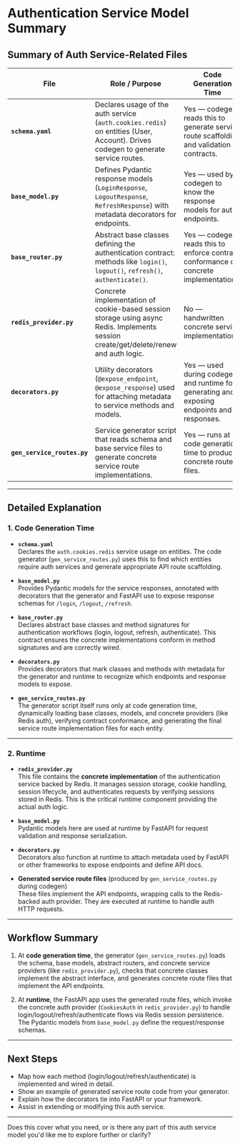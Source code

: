 # Authentication Service Model Summary

## Summary of Auth Service-Related Files

| File                     | Role / Purpose                                                                                                                  | Code Generation Time          | Runtime                       |
|--------------------------|---------------------------------------------------------------------------------------------------------------------------------|------------------------------|-------------------------------|
| **`schema.yaml`**        | Declares usage of the auth service (`auth.cookies.redis`) on entities (User, Account). Drives codegen to generate service routes. | Yes — codegen reads this to generate service route scaffolding and validation contracts. | No — schema is metadata only. |
| **`base_model.py`**      | Defines Pydantic response models (`LoginResponse`, `LogoutResponse`, `RefreshResponse`) with metadata decorators for endpoints. | Yes — used by codegen to know the response models for auth endpoints.                  | Yes — response models used at runtime by FastAPI. |
| **`base_router.py`**     | Abstract base classes defining the authentication contract: methods like `login()`, `logout()`, `refresh()`, `authenticate()`. | Yes — codegen reads this to enforce contract conformance on concrete implementations.  | No — abstract, but foundational for runtime inheritance. |
| **`redis_provider.py`**  | Concrete implementation of cookie-based session storage using async Redis. Implements session create/get/delete/renew and auth logic. | No — handwritten concrete service implementation.                                      | Yes — core runtime service implementing auth.  |
| **`decorators.py`**      | Utility decorators (`@expose_endpoint`, `@expose_response`) used for attaching metadata to service methods and models.          | Yes — used during codegen and runtime for generating and exposing endpoints and responses. | Yes — used by FastAPI runtime for endpoint exposure metadata. |
| **`gen_service_routes.py`** | Service generator script that reads schema and base service files to generate concrete service route implementations.           | Yes — runs at code generation time to produce concrete route files.                    | No — generator script only. |

---

## Detailed Explanation

### 1. Code Generation Time

- **`schema.yaml`**  
  Declares the `auth.cookies.redis` service usage on entities. The code generator (`gen_service_routes.py`) uses this to find which entities require auth services and generate appropriate API route scaffolding.

- **`base_model.py`**  
  Provides Pydantic models for the service responses, annotated with decorators that the generator and FastAPI use to expose response schemas for `/login`, `/logout`, `/refresh`.

- **`base_router.py`**  
  Declares abstract base classes and method signatures for authentication workflows (login, logout, refresh, authenticate). This contract ensures the concrete implementations conform in method signatures and are correctly wired.

- **`decorators.py`**  
  Provides decorators that mark classes and methods with metadata for the generator and runtime to recognize which endpoints and response models to expose.

- **`gen_service_routes.py`**  
  The generator script itself runs only at code generation time, dynamically loading base classes, models, and concrete providers (like Redis auth), verifying contract conformance, and generating the final service route implementation files for each entity.

---

### 2. Runtime

- **`redis_provider.py`**  
  This file contains the **concrete implementation** of the authentication service backed by Redis. It manages session storage, cookie handling, session lifecycle, and authenticates requests by verifying sessions stored in Redis. This is the critical runtime component providing the actual auth logic.

- **`base_model.py`**  
  Pydantic models here are used at runtime by FastAPI for request validation and response serialization.

- **`decorators.py`**  
  Decorators also function at runtime to attach metadata used by FastAPI or other frameworks to expose endpoints and define API docs.

- **Generated service route files** (produced by `gen_service_routes.py` during codegen)  
  These files implement the API endpoints, wrapping calls to the Redis-backed auth provider. They are executed at runtime to handle auth HTTP requests.

---

## Workflow Summary

1. At **code generation time**, the generator (`gen_service_routes.py`) loads the schema, base models, abstract routers, and concrete service providers (like `redis_provider.py`), checks that concrete classes implement the abstract interface, and generates concrete route files that implement the API endpoints.

2. At **runtime**, the FastAPI app uses the generated route files, which invoke the concrete auth provider (`CookiesAuth` in `redis_provider.py`) to handle login/logout/refresh/authenticate flows via Redis session persistence. The Pydantic models from `base_model.py` define the request/response schemas.

---

## Next Steps

- Map how each method (login/logout/refresh/authenticate) is implemented and wired in detail.
- Show an example of generated service route code from your generator.
- Explain how the decorators tie into FastAPI or your framework.
- Assist in extending or modifying this auth service.

---

Does this cover what you need, or is there any part of this auth service model you'd like me to explore further or clarify?
